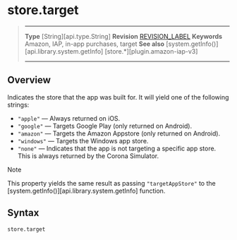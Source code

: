 # store.target

> --------------------- ------------------------------------------------------------------------------------------
> __Type__              [String][api.type.String]
> __Revision__          [REVISION_LABEL](REVISION_URL)
> __Keywords__          Amazon, IAP, in-app purchases, target
> __See also__			[system.getInfo()][api.library.system.getInfo]
>						[store.*][plugin.amazon-iap-v3]
> --------------------- ------------------------------------------------------------------------------------------


## Overview

Indicates the store that the app was built for. It will yield one of the following strings:

* `"apple"` — Always returned on iOS.
* `"google"` — Targets Google Play (only returned on Android).
* `"amazon"` — Targets the Amazon Appstore (only returned on Android).
* `"windows"` — Targets the Windows app store.
* `"none"` — Indicates that the app is not targeting a specific app store. This is always returned by the Corona Simulator.

<div class="guide-notebox">
<div class="notebox-title">Note</div>

This property yields the same result as passing `"targetAppStore"` to the [system.getInfo()][api.library.system.getInfo] function.

</div>


## Syntax

	store.target
